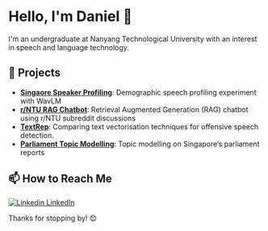 # Hello, I'm Daniel 👋

I'm an undergraduate at Nanyang Technological University with an interest in speech and language technology.

## 🌟 Projects
- **[Singaore Speaker Profiling](https://github.com/daniel-023/Speaker-Profiling)**: Demographic speech profiling experiment with WavLM
- **[r/NTU RAG Chatbot](https://github.com/daniel-023/Reddit-RAG-Chatbot)**: Retrieval Augmented Generation (RAG) chatbot using r/NTU subreddit discussions
- **[TextRep](https://github.com/daniel-023/TextRep)**: Comparing text vectorisation techniques for offensive speech detection.
- **[Parliament Topic Modelling](https://github.com/daniel-023/URECA-Parliament-Topic-Modeling)**: Topic modelling on Singapore’s parliament reports

## 📫 How to Reach Me
[![Linkedin](https://i.sstatic.net/gVE0j.png) LinkedIn](https://www.linkedin.com/in/daniel-handoyo/)

Thanks for stopping by! 😊
